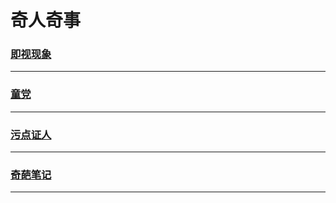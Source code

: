 奇人奇事
========

### [即视现象](apparent-phenomena)

---

### [童党](gang)

---

### [污点证人](stain-witness)

---

### [奇葩笔记](wonders-note)

---
